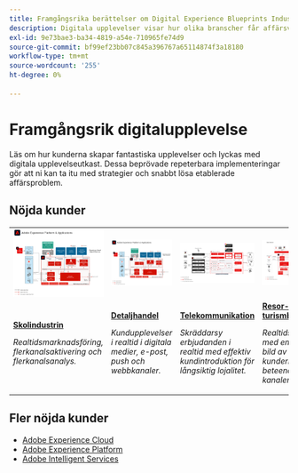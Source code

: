 ```yaml
---
title: Framgångsrika berättelser om Digital Experience Blueprints Industry Success Stories
description: Digitala upplevelser visar hur olika branscher får affärsvärde med Adobe Experience Cloud-program från Adobe Experience Platform.
exl-id: 9e73bae3-ba34-4819-a54e-710965fe74d9
source-git-commit: bf99ef23bb07c845a396767a65114874f3a18180
workflow-type: tm+mt
source-wordcount: '255'
ht-degree: 0%

---
```


# Framgångsrik digitalupplevelse

Läs om hur kunderna skapar fantastiska upplevelser och lyckas med digitala upplevelseutkast. Dessa beprövade repeterbara implementeringar gör att ni kan ta itu med strategier och snabbt lösa etablerade affärsproblem.

## Nöjda kunder

<table style="table-layout:fixed">
<tr>
  <td>
    <a href="https://experienceleague.adobe.com/docs/blueprints-learn/architecture/vertical-blueprints/apparel.html"><img alt="miniatyrbild för en konfektionsindustri med målgruppsaktivering, kundreseanalys och kundresorRitningar" src="../experience-platform/assets/aep+apps_vertical.svg" /></a>
    </td>
  <td>
    <a href="https://experienceleague.adobe.com/docs/blueprints-learn/architecture/vertical-blueprints/retail.html"><img alt="miniatyrbild för detaljhandeln med Activation with Online/Offline Data &amp; Journey Optimizer Blueprints" src="../experience-platform/assets/aep+apps_vertical.svg" /></a>

</td>
  <td>
    <a href="https://experienceleague.adobe.com/docs/blueprints-learn/architecture/vertical-blueprints/telecommunications.html"><img alt="miniatyrbild för Journey Optimizer Blueprint" src="../customer-journeys/assets/ajo-architecture.svg" /></a>
  </td>
  <td>
    <a href="https://experienceleague.adobe.com/docs/blueprints-learn/architecture/vertical-blueprints/travel-hospitality.html"><img alt="miniatyrbild för aktivering av online-/offlinedata" src="../audience-activation/assets/known_activation.svg" /></a>
  </td>
</tr>
<tr>
  <td>
    <div><a href="https://experienceleague.adobe.com/docs/blueprints-learn/architecture/vertical-blueprints/apparel.html"><strong>Skolindustrin</strong></a></div>
    <p><em>Realtidsmarknadsföring, flerkanalsaktivering och flerkanalsanalys.</em></p>
  </td>
  <td>
    <div><a href="https://experienceleague.adobe.com/docs/blueprints-learn/architecture/vertical-blueprints/retail.html"><strong>Detaljhandel</strong></a></div>
    <p><em>Kundupplevelser i realtid i digitala medier, e-post, push och webbkanaler.</em></p>
  </td>
  <td>
    <div><a href="https://experienceleague.adobe.com/docs/blueprints-learn/architecture/vertical-blueprints/telecommunications.html"><strong>Telekommunikation</strong></a></div>
    <p><em>Skräddarsy erbjudanden i realtid med effektiv kundintroduktion för långsiktig lojalitet.</em></p>
  </td>
  <td>
    <div><a href="https://experienceleague.adobe.com/docs/blueprints-learn/architecture/vertical-blueprints/travel-hospitality.html"><strong>Resor- och turismbranschen</strong></a></div>
    <p><em>Realtidsbeslut med en samlad bild av kundernas beteende i olika kanaler.</em></p>
  </td>
</tr>
</table>

## Fler nöjda kunder

* <a href="https://business.adobe.com/customer-success-stories/index.html?Products+%26+Services=Experience">Adobe Experience Cloud</a>
* <a href="https://business.adobe.com/customer-success-stories/index.html?Products+%26+Services=Experience+Platform">Adobe Experience Platform</a>
* <a href="https://business.adobe.com/customer-success-stories/index.html?Products+%26+Services=Intelligent+Services">Adobe Intelligent Services</a>
